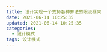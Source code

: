 ```yaml
---
title: 设计实现一个支持各种算法的限流框架
date: 2021-06-14 10:25:35
updated: 2021-06-14 10:25:35
categories:
  - 设计模式
tags: 设计模式
---
```


<!-- more -->